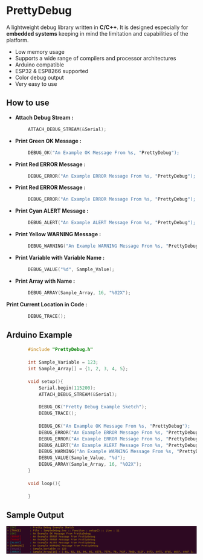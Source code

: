 
# PrettyDebug
A lightweight debug library written in **C/C++**. 
It is designed especially for **embedded systems** keeping in mind the limitation and capabilities of the platform.
  - Low memory usage
  - Supports a wide range of compilers and processor architectures
  - Arduino compatible
  - ESP32 & ESP8266 supported
  - Color debug output
  - Very easy to use
  
## How to use

- **Attach Debug Stream :**
```C
		ATTACH_DEBUG_STREAM(&Serial);
```	

- **Print Green OK Message :**
```C
		DEBUG_OK("An Example OK Message From %s, "PrettyDebug");
```

- **Print Red ERROR Message :**
```C
		DEBUG_ERROR("An Example ERROR Message From %s, "PrettyDebug");
```

- **Print Red ERROR Message :**
```C
		DEBUG_ERROR("An Example ERROR Message From %s, "PrettyDebug");
```

- **Print Cyan ALERT Message :**
```C
		DEBUG_ALERT("An Example ALERT Message From %s, "PrettyDebug");
```

- **Print Yellow WARNING Message :**
```C
		DEBUG_WARNING("An Example WARNING Message From %s, "PrettyDebug");
```

- **Print Variable with Variable Name :**
```C
		DEBUG_VALUE("%d", Sample_Value);
```	

- **Print Array with Name :**
```C
		DEBUG_ARRAY(Sample_Array, 16, "%02X");
```	

**Print Current Location in Code :**
```C
		DEBUG_TRACE();
```	

## Arduino Example 

``` C
		#include "PrettyDebug.h"

		int Sample_Variable = 123;
		int Sample_Array[] = {1, 2, 3, 4, 5};

		void setup(){
		    Serial.begin(115200);
		    ATTACH_DEBUG_STREAM(&Serial);

		    DEBUG_OK("Pretty Debug Example Sketch");
		    DEBUG_TRACE();

		    DEBUG_OK("An Example OK Message From %s, "PrettyDebug");
		    DEBUG_ERROR("An Example ERROR Message From %s, "PrettyDebug");
		    DEBUG_ERROR("An Example ERROR Message From %s, "PrettyDebug");
		    DEBUG_ALERT("An Example ALERT Message From %s, "PrettyDebug");
		    DEBUG_WARNING("An Example WARNING Message From %s, "PrettyDebug");
		    DEBUG_VALUE(Sample_Value, "%d");
		    DEBUG_ARRAY(Sample_Array, 16, "%02X");
		}

		void loop(){

		}
 ```

## Sample Output

<div style="text-align:center"><img src ="https://raw.githubusercontent.com/shadlyd15/prettydebug/master/images/output.png" alt ="Sample Output"/></div>